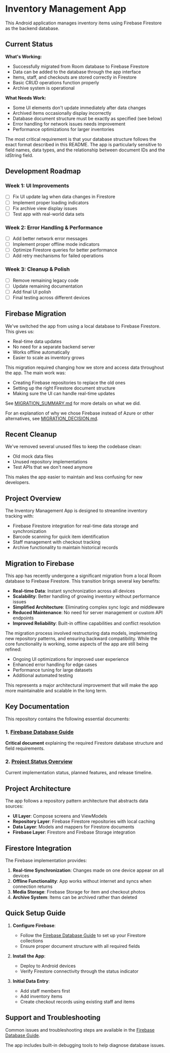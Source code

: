 # Inventory Management App

This Android application manages inventory items using Firebase Firestore as the backend database.

## Current Status

**What's Working:**
- Successfully migrated from Room database to Firebase Firestore
- Data can be added to the database through the app interface
- Items, staff, and checkouts are stored correctly in Firestore
- Basic CRUD operations function properly
- Archive system is operational

**What Needs Work:**
- Some UI elements don't update immediately after data changes
- Archived items occasionally display incorrectly
- Database document structure must be exactly as specified (see below)
- Error handling for network issues needs improvement
- Performance optimizations for larger inventories

The most critical requirement is that your database structure follows the exact format described in this README. The app is particularly sensitive to field names, data types, and the relationship between document IDs and the idString field.

## Development Roadmap

### Week 1: UI Improvements
- [ ] Fix UI update lag when data changes in Firestore
- [ ] Implement proper loading indicators
- [ ] Fix archive view display issues
- [ ] Test app with real-world data sets

### Week 2: Error Handling & Performance
- [ ] Add better network error messages
- [ ] Implement proper offline mode indicators
- [ ] Optimize Firestore queries for better performance
- [ ] Add retry mechanisms for failed operations

### Week 3: Cleanup & Polish
- [ ] Remove remaining legacy code
- [ ] Update remaining documentation
- [ ] Add final UI polish
- [ ] Final testing across different devices

## Firebase Migration

We've switched the app from using a local database to Firebase Firestore. This gives us:

- Real-time data updates
- No need for a separate backend server
- Works offline automatically
- Easier to scale as inventory grows

This migration required changing how we store and access data throughout the app. The main work was:
- Creating Firebase repositories to replace the old ones
- Setting up the right Firestore document structure
- Making sure the UI can handle real-time updates

See [MIGRATION_SUMMARY.md](MIGRATION_SUMMARY.md) for more details on what we did.

For an explanation of why we chose Firebase instead of Azure or other alternatives, see [MIGRATION_DECISION.md](MIGRATION_DECISION.md).

## Recent Cleanup

We've removed several unused files to keep the codebase clean:

- Old mock data files
- Unused repository implementations
- Test APIs that we don't need anymore

This makes the app easier to maintain and less confusing for new developers.

## Project Overview

The Inventory Management App is designed to streamline inventory tracking with:

- Firebase Firestore integration for real-time data storage and synchronization
- Barcode scanning for quick item identification 
- Staff management with checkout tracking
- Archive functionality to maintain historical records

## Migration to Firebase

This app has recently undergone a significant migration from a local Room database to Firebase Firestore. This transition brings several key benefits:

- **Real-time Data**: Instant synchronization across all devices
- **Scalability**: Better handling of growing inventory without performance issues
- **Simplified Architecture**: Eliminating complex sync logic and middleware
- **Reduced Maintenance**: No need for server management or custom API endpoints
- **Improved Reliability**: Built-in offline capabilities and conflict resolution

The migration process involved restructuring data models, implementing new repository patterns, and ensuring backward compatibility. While the core functionality is working, some aspects of the app are still being refined:

- Ongoing UI optimizations for improved user experience
- Enhanced error handling for edge cases
- Performance tuning for large datasets
- Additional automated testing

This represents a major architectural improvement that will make the app more maintainable and scalable in the long term.

## Key Documentation

This repository contains the following essential documents:

### 1. [Firebase Database Guide](FIREBASE_DATABASE_GUIDE.md)
**Critical document** explaining the required Firestore database structure and field requirements.

### 2. [Project Status Overview](PROJECT_STATUS.md)
Current implementation status, planned features, and release timeline.

## Project Architecture

The app follows a repository pattern architecture that abstracts data sources:

- **UI Layer**: Compose screens and ViewModels
- **Repository Layer**: Firebase Firestore repositories with local caching
- **Data Layer**: Models and mappers for Firestore documents
- **Firebase Layer**: Firestore and Firebase Storage integration

## Firestore Integration

The Firebase implementation provides:

1. **Real-time Synchronization**: Changes made on one device appear on all devices
2. **Offline Functionality**: App works without internet and syncs when connection returns
3. **Media Storage**: Firebase Storage for item and checkout photos
4. **Archive System**: Items can be archived rather than deleted

## Quick Setup Guide

1. **Configure Firebase**:
   - Follow the [Firebase Database Guide](FIREBASE_DATABASE_GUIDE.md) to set up your Firestore collections
   - Ensure proper document structure with all required fields

2. **Install the App**:
   - Deploy to Android devices
   - Verify Firestore connectivity through the status indicator

3. **Initial Data Entry**:
   - Add staff members first
   - Add inventory items
   - Create checkout records using existing staff and items

## Support and Troubleshooting

Common issues and troubleshooting steps are available in the [Firebase Database Guide](FIREBASE_DATABASE_GUIDE.md).

The app includes built-in debugging tools to help diagnose database issues.